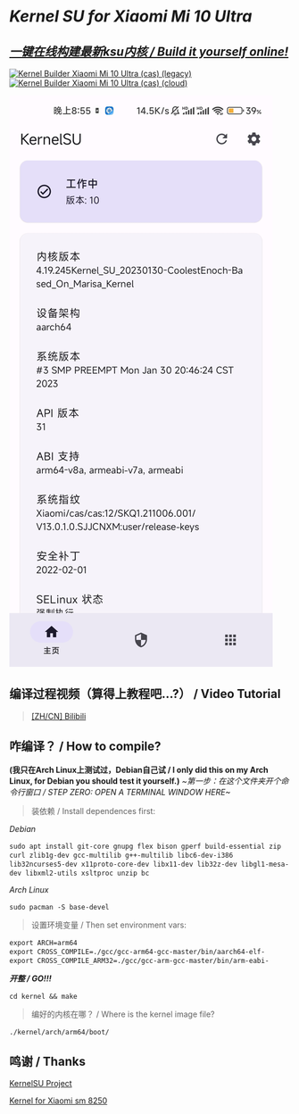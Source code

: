 # *Kernel SU for Xiaomi Mi 10 Ultra*

## *[一键在线构建最新ksu内核 / Build it yourself online!](https://github.com/CoolestEnoch/kernelsu-xiaomi-cas-online)*
[![Kernel Builder Xiaomi Mi 10 Ultra (cas) (legacy)](https://github.com/CoolestEnoch/kernelsu-xiaomi-cas-online/actions/workflows/legacy.yml/badge.svg)](https://github.com/CoolestEnoch/kernelsu-xiaomi-cas-online/actions/workflows/legacy.yml)
[![Kernel Builder Xiaomi Mi 10 Ultra (cas) (cloud)](https://github.com/CoolestEnoch/kernelsu-xiaomi-cas-online/actions/workflows/cloud.yml/badge.svg)](https://github.com/CoolestEnoch/kernelsu-xiaomi-cas-online/actions/workflows/cloud.yml)

[![ksuManagerScreenshot](/res/ksuManagerScreenShot.jpg)](https://github.com/CoolestEnoch/kernel-su-xiaomi-cas)

## 编译过程视频（算得上教程吧...?） / Video Tutorial
> [[ZH/CN] Bilibili](https://www.bilibili.com/video/BV1u24y167KE)

## 咋编译？ / How to compile?
**(我只在Arch Linux上测试过，Debian自己试 / I only did this on my Arch Linux, for Debian you should test it yourself.)**
*~第一步：在这个文件夹开个命令行窗口 / STEP ZERO: OPEN A TERMINAL WINDOW HERE~*
> 装依赖 / Install dependences first:


*Debian*
```shell
sudo apt install git-core gnupg flex bison gperf build-essential zip curl zlib1g-dev gcc-multilib g++-multilib libc6-dev-i386 lib32ncurses5-dev x11proto-core-dev libx11-dev lib32z-dev libgl1-mesa-dev libxml2-utils xsltproc unzip bc
```
*Arch Linux*
```shell
sudo pacman -S base-devel
```
> 设置环境变量 / Then set environment vars:
```shell
export ARCH=arm64
export CROSS_COMPILE=./gcc/gcc-arm64-gcc-master/bin/aarch64-elf-
export CROSS_COMPILE_ARM32=./gcc/gcc-arm-gcc-master/bin/arm-eabi-
```
***开整 / GO!!!***
```shell
cd kernel && make
```

> 编好的内核在哪？ / Where is the kernel image file?
```
./kernel/arch/arm64/boot/
```

## 鸣谢 / Thanks 
[KernelSU Project](https://github.com/tiann/KernelSU)

[Kernel for Xiaomi sm 8250](https://github.com/Laulan56/kernel_xiaomi_sm8250)
